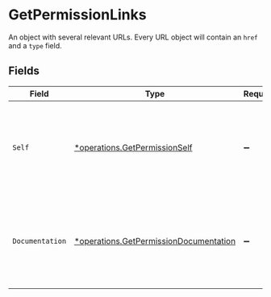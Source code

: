 # GetPermissionLinks

An object with several relevant URLs. Every URL object will contain an `href` and a `type` field.


## Fields

| Field                                                                                           | Type                                                                                            | Required                                                                                        | Description                                                                                     |
| ----------------------------------------------------------------------------------------------- | ----------------------------------------------------------------------------------------------- | ----------------------------------------------------------------------------------------------- | ----------------------------------------------------------------------------------------------- |
| `Self`                                                                                          | [*operations.GetPermissionSelf](../../models/operations/getpermissionself.md)                   | :heavy_minus_sign:                                                                              | In v2 endpoints, URLs are commonly represented as objects with an `href` and `type` field.      |
| `Documentation`                                                                                 | [*operations.GetPermissionDocumentation](../../models/operations/getpermissiondocumentation.md) | :heavy_minus_sign:                                                                              | In v2 endpoints, URLs are commonly represented as objects with an `href` and `type` field.      |